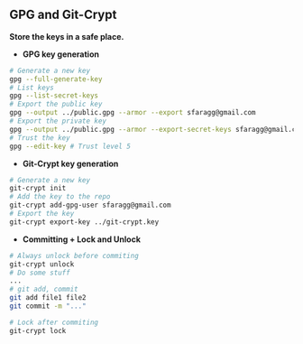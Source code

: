 ## GPG and Git-Crypt

**Store the keys in a safe place.**

- **GPG key generation**
```bash
# Generate a new key
gpg --full-generate-key 
# List keys
gpg --list-secret-keys 
# Export the public key
gpg --output ../public.gpg --armor --export sfaragg@gmail.com
# Export the private key
gpg --output ../public.gpg --armor --export-secret-keys sfaragg@gmail.com
# Trust the key
gpg --edit-key # Trust level 5
```

- **Git-Crypt key generation**
```bash
# Generate a new key
git-crypt init
# Add the key to the repo
git-crypt add-gpg-user sfaragg@gmail.com
# Export the key
git-crypt export-key ../git-crypt.key
```

- **Committing + Lock and Unlock**
```bash
# Always unlock before commiting
git-crypt unlock 
# Do some stuff
...
# git add, commit
git add file1 file2
git commit -m "..."

# Lock after commiting
git-crypt lock 
```
